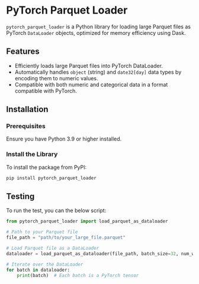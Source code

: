 # PyTorch Parquet Loader

`pytorch_parquet_loader` is a Python library for loading large Parquet files as PyTorch `DataLoader` objects, optimized for memory efficiency using Dask.

## Features

- Efficiently loads large Parquet files into PyTorch DataLoader.
- Automatically handles `object` (string) and `date32[day]` data types by encoding them to numeric values.
- Compatible with both numeric and categorical data in a format compatible with PyTorch.

## Installation

### Prerequisites
Ensure you have Python 3.9 or higher installed.

### Install the Library

To install the package from PyPI:

```bash
pip install pytorch_parquet_loader
```

## Testing

To run the test, you can the below script:
```python
from pytorch_parquet_loader import load_parquet_as_dataloader

# Path to your Parquet file
file_path = "path/to/your_large_file.parquet"

# Load Parquet file as a DataLoader
dataloader = load_parquet_as_dataloader(file_path, batch_size=32, num_workers=0)

# Iterate over the DataLoader
for batch in dataloader:
    print(batch)  # Each batch is a PyTorch tensor
```
